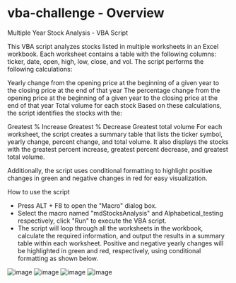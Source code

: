 # vba-challenge - Overview

Multiple Year Stock Analysis - VBA Script

This VBA script analyzes stocks listed in multiple worksheets in an Excel workbook. Each worksheet contains a table with the following columns: ticker, date, open, high, low, close, and vol. The script performs the following calculations:

Yearly change from the opening price at the beginning of a given year to the closing price at the end of that year
The percentage change from the opening price at the beginning of a given year to the closing price at the end of that year
Total volume for each stock
Based on these calculations, the script identifies the stocks with the:

Greatest % Increase
Greatest % Decrease
Greatest total volume
For each worksheet, the script creates a summary table that lists the ticker symbol, yearly change, percent change, and total volume. It also displays the stocks with the greatest percent increase, greatest percent decrease, and greatest total volume.

Additionally, the script uses conditional formatting to highlight positive changes in green and negative changes in red for easy visualization.

How to use the script
- Press ALT + F8 to open the "Macro" dialog box.
- Select the macro named "mdStocksAnalysis" and Alphabetical_testing respectively, click "Run" to execute the VBA script.
- The script will loop through all the worksheets in the workbook, calculate the required information, and output the results in a summary table within each worksheet. Positive and negative yearly changes will be highlighted in green and red, respectively, using conditional formatting as shown below.

![image](https://user-images.githubusercontent.com/122655370/230271155-7ec0628f-83cc-48f0-a860-ba8c623da60c.png)
![image](https://user-images.githubusercontent.com/122655370/230271183-0400aff7-b599-4bbb-bb29-1399c66e1ea7.png)
![image](https://user-images.githubusercontent.com/122655370/230271230-7a9163ac-270b-4d0d-a9f9-2f31aabbda7b.png)
![image](https://user-images.githubusercontent.com/122655370/230271267-4c81b256-d2e7-448d-afb1-e1abd82f588b.png)

